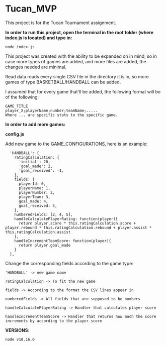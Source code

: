 # Tucan_MVP

This project is for the Tucan Tournament assignment.

**In order to run this project, open the terminal in the root folder (where index.js is located) and type in:**

```node index.js```

This project was created with the ability to be expanded on in mind, so in case more types of games are added, and more files are added, the changes needed are minimal.

Read data reads every single CSV file in the directory it is in, so more games of type BASKETBALL/HANDBALL can be added.

I assumed that for every game that'll be added, the following format will be of the following:

```
GAME_TITLE
player_X;playerName;number;teamName;.....
Where ... are specific stats to the specific game.
```

**In order to add more games:**

**config.js**

Add new game to the GAME_CONFIGURATIONS, here is an example:

```
  'HANDBALL': {
    ratingCalculation: {
      'initial': 20,
      'goal_made': 2,
      'goal_received': -1,
    },
    fields: {
      playerId: 0,
      playerName: 1,
      playerNumber: 2,
      playerTeam: 3,
      goal_made: 4,
      goal_received: 5,
    },
    numberedFields: [2, 4, 5],
    handleCalculatePlayerRating: function(player){
      return player.score * this.ratingCalculation.score + player.rebound * this.ratingCalculation.rebound + player.assist * this.ratingCalculation.assist
    },
    handleIncrementTeamScore: function(player){
      return player.goal_made
    }
  },
```

Change the corresponding fields according to the game type:

```
'HANDBALL' -> new game name

ratingCalculation -> To fit the new game

fields -> According to the format the CSV lines appear in

numberedFields -> All fields that are supposed to be numbers

handleCalculatePlayerRating -> Handler that calculates player score

handleIncrementTeamScore -> Handler that returns how much the score increments by according to the player score
```

**VERSIONS**:

```node v18.16.0```
